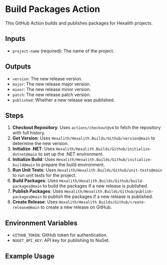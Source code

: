 # Build Packages Action

This GitHub Action builds and publishes packages for Hexalith projects.

## Inputs

- `project-name` (required): The name of the project.

## Outputs

- `version`: The new release version.
- `major`: The new release major version.
- `minor`: The new release minor version.
- `patch`: The new release patch version.
- `published`: Whether a new release was published.

## Steps

1. **Checkout Repository**: Uses `actions/checkout@v4` to fetch the repository with full history.
2. **Get Version**: Uses `Hexalith/Hexalith.Builds/Github/version@main` to determine the new version.
3. **Initialize .NET**: Uses `Hexalith/Hexalith.Builds/Github/initialize-dotnet@main` to set up the .NET environment.
4. **Initialize Build**: Uses `Hexalith/Hexalith.Builds/Github/initialize-build@main` to prepare the build environment.
5. **Run Unit Tests**: Uses `Hexalith/Hexalith.Builds/Github/unit-tests@main` to run unit tests for the project.
6. **Build Packages**: Uses `Hexalith/Hexalith.Builds/Github/build-packages@main` to build the packages if a new release is published.
7. **Publish Packages**: Uses `Hexalith/Hexalith.Builds/Github/publish-packages@main` to publish the packages if a new release is published.
8. **Create Release**: Uses `Hexalith/Hexalith.Builds/Github/create-release@main` to create a new release on GitHub.

## Environment Variables

- `GITHUB_TOKEN`: GitHub token for authentication.
- `NUGET_API_KEY`: API key for publishing to NuGet.

## Example Usage
